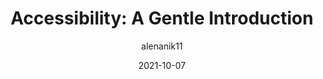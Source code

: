 ---
author: alenanik11
date: 2021-10-07
publisher: thepracticaldev
tags:
  - accessibility
target_url: https://dev.to/alenanik/accessibility-a-gentle-introduction-1398
title: "Accessibility: A Gentle Introduction"
---